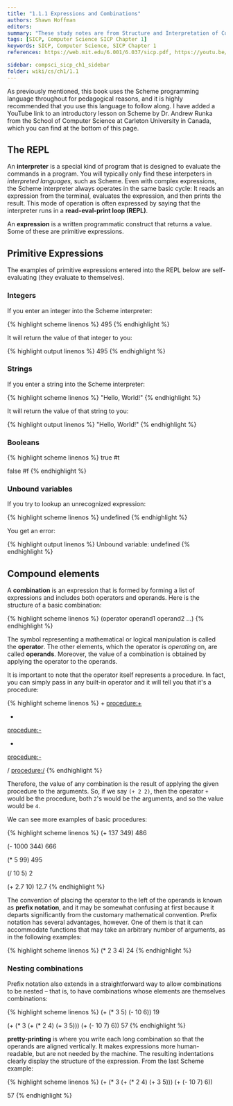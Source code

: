 ```yaml
---
title: "1.1.1 Expressions and Combinations"
authors: Shawn Hoffman
editors: 
summary: "These study notes are from Structure and Interpretation of Computer Programs - 2nd Edition (MIT Electrical Engineering and Computer Science) by Abelson, H. and Sussman, G."
tags: [SICP, Computer Science SICP Chapter 1]
keywords: SICP, Computer Science, SICP Chapter 1
references: https://web.mit.edu/6.001/6.037/sicp.pdf, https://youtu.be/NMf9yjuC944

sidebar: compsci_sicp_ch1_sidebar
folder: wiki/cs/ch1/1.1
---
```


As previously mentioned, this book uses the Scheme programming language throughout for pedagogical reasons, and it is highly recommended that you use this language to follow along. I have added a YouTube link to an introductory lesson on Scheme by Dr. Andrew Runka from the School of Computer Science at Carleton University in Canada, which you can find at the bottom of this page.

## The REPL

An **interpreter** is a special kind of program that is designed to evaluate the commands in a program. You will typically only find these interpeters in *interpreted languages,* such as Scheme. Even with complex expressions, the Scheme interpreter always operates in the same basic cycle: It reads an expression from the terminal, evaluates the expression, and then prints the result. This mode of operation is often expressed by saying that the interpreter runs in a **read-eval-print loop (REPL)**.

An **expression** is a written programmatic construct that returns a value. Some of these are primitive expressions.

## Primitive Expressions

The examples of primitive expressions entered into the REPL below are self-evaluating (they evaluate to themselves).

### Integers

If you enter an integer into the Scheme interpreter:

{% highlight scheme linenos %}
495
{% endhighlight %}

It will return the value of that integer to you:

{% highlight output linenos %}
495
{% endhighlight %}

### Strings

If you enter a string into the Scheme interpreter:

{% highlight scheme linenos %}
"Hello, World!"
{% endhighlight %}

It will return the value of that string to you:

{% highlight output linenos %}
"Hello, World!"
{% endhighlight %}

### Booleans

{% highlight scheme linenos %}
true
#t

false
#f
{% endhighlight %}

### Unbound variables

If you try to lookup an unrecognized expression:

{% highlight scheme linenos %}
undefined
{% endhighlight %}

You get an error:

{% highlight output linenos %}
Unbound variable: undefined
{% endhighlight %}

## Compound elements

A **combination** is an expression that is formed by forming a list of expressions and includes both operators and operands. Here is the structure of a basic combination:

{% highlight scheme linenos %}
(operator operand1 operand2 ...)
{% endhighlight %}

The symbol representing a mathematical or logical manipulation is called the **operator**. The other elements, which the operator is *operating* on, are called **operands**. Moreover, the value of a combination is obtained by applying the operator to the operands.

It is important to note that the operator itself represents a procedure. In fact, you can simply pass in any built-in operator and it will tell you that it's a procedure:

{% highlight scheme linenos %}
+
<procedure:+>

-
<procedure:->

*
<procedure:->

/
<procedure:/>
{% endhighlight %}

Therefore, the value of any combination is the result of applying the given procedure to the arguments. So, if we say `(+ 2 2)`, then the operator `+` would be the procedure, both `2`'s would be the arguments, and so the value would be `4`.

We can see more examples of basic procedures:

{% highlight scheme linenos %}
(+ 137 349)
486

(- 1000 344)
666

(* 5 99)
495

(/ 10 5)
2

(+ 2.7 10)
12.7
{% endhighlight %}

The convention of placing the operator to the left of the operands is known as **prefix notation**, and it may be somewhat confusing at first because it departs significantly from the customary mathematical convention. Prefix notation has several advantages, however. One of them is that it can accommodate functions that may take an arbitrary number of arguments, as in the following examples:

{% highlight scheme linenos %}
(* 2 3 4)
24
{% endhighlight %}

### Nesting combinations

Prefix notation also extends in a straightforward way to allow combinations to be nested – that is, to have combinations whose elements are themselves combinations:

{% highlight scheme linenos %}
(+ (* 3 5) (- 10 6))
19

(+ (* 3 (+ (* 2 4) (+ 3 5))) (+ (- 10 7) 6))
57
{% endhighlight %}

**pretty-printing** is where you write each long combination so that the operands are aligned vertically. It makes expressions more human-readable, but are not needed by the machine. The resulting indentations clearly display the structure of the expression. From the last Scheme example:

{% highlight scheme linenos %}
(+ (* 3
      (+ (* 2 4)
         (+ 3 5)))
   (+ (- 10 7)
      6))

57
{% endhighlight %}
